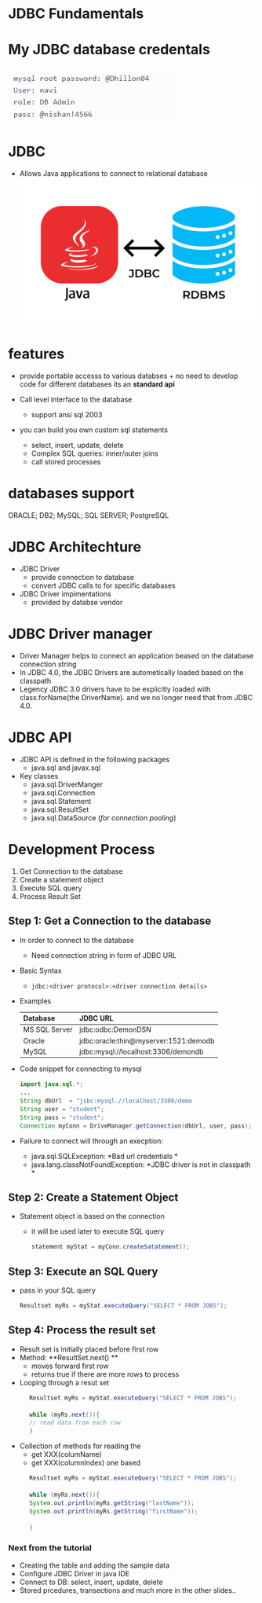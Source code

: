 # JDBC Fundamentals 

# My JDBC database credentals 
![clipboard.png](L_1wBZE6_-clipboard.png)


# JDBC 
  + Allows Java applications to connect to relational database 
  ![clipboard.png](QTJbMON6C-clipboard.png)
   # features
+ provide portable accesss to various databses 
       + no need to develop code for different databases its an **standard api**
+ Call level interface to the database 
  + support ansi sql 2003

+ you can build you own custom sql statements 
  + select, insert, update, delete 
  + Complex SQL queries: inner/outer joins
  + call stored processes


# databases support 
  ORACLE; DB2; MySQL; SQL SERVER; PostgreSQL
  
# JDBC Architechture 
+ JDBC Driver 
  + provide connection to database 
  + convert JDBC calls to for specific databases 
+ JDBC Driver impimentations 
  + provided by databse vendor 

# JDBC Driver manager 
+ Driver Manager helps to connect an application beased on the database connection string 
+ In JDBC 4.0, the JDBC Drivers are autometically loaded based on the classpath 
+ Legency JDBC 3.0 drivers have to be explicitly loaded with class.forName(the DriverName). and we no longer need that from JDBC 4.0.

# JDBC API 
+ JDBC API is defined in the following packages
  + java.sql and javax.sql 
+ Key classes
  + java.sql.DriverManger
  + java.sql.Connection
  + java.sql.Statement
  + java.sql.ResultSet
  + java.sql.DataSource (*for connection pooling*)


# Development Process
1. Get Connection to the database 
2. Create a statement object 
3. Execute SQL query 
4. Process Result Set

## Step 1: Get a Connection to the database 
+ In order to connect to the database 
  + Need connection string in form of JDBC URL 
+ Basic Syntax
    + ```jdbc:<driver protocol>:<driver connection details> ```

+ Examples 

  | Database      | JDBC URL                              |
  | ------------- | ------------------------------------- |
  | MS SQL Server | jdbc:odbc:DemonDSN                    |
  | Oracle        | jdbc:oracle:thin@myserver:1521:demodb |
  | MySQL         | jdbc:mysql://localhost:3306/demondb   |


+ Code snippet for connecting to mysql
  ``` java 
  import java.sql.*;
  ...
  String dbUrl  = "jsbc:mysql.//localhost/3306/demo
  String user = "student";
  String pass = "student";
  Connection myConn = DriveManager.getConnection(dbUrl, user, pass);
  ``` 
  
+ Failure to connect will through an execption:
  + java.sql.SQLException: *Bad url credentials *
  + java.lang.classNotFoundException: *JDBC driver is not in classpath *

## Step 2: Create a Statement Object 
+ Statement object is based on the connection

  - it will be used later to execute SQL query 
  
      ```java
      statement myStat = myConn.createSatatement(); 
     ```
    
## Step 3: Execute an SQL Query

+ pass in your SQL query 

     ``` java
     Resultset myRs = myStat.executeQuery("SELECT * FROM JOBS"); 
     ``` 
     
## Step 4: Process the result set 

+ Result set is initially placed before first row 
+ Method: **ResultSet.next() **
  + moves forward first row
  + returns true if there are more rows to process 
+ Looping through a resut set

```java
      Resultset myRs = myStat.executeQuery("SELECT * FROM JOBS");

      while (myRs.next()){
      // read data from each row
      }
```
      
+ Collection of methods for reading the 
  + get XXX(columName)
  + get XXX(columnIndex) one based
  
  
```java
      Resultset myRs = myStat.executeQuery("SELECT * FROM JOBS");

      while (myRs.next()){
      System.out.println(myRs.getString("lastName"));
      System.out.println(myRs.getString("firstName"));
      
      }
```
      


### Next from the tutorial 
+ Creating the table and adding the sample data 
+ Configure JDBC Driver in java IDE
+ Connect to DB: select, insert, update, delete 
+ Stored prcedures, transections and much more in the other slides..



    
    
  
